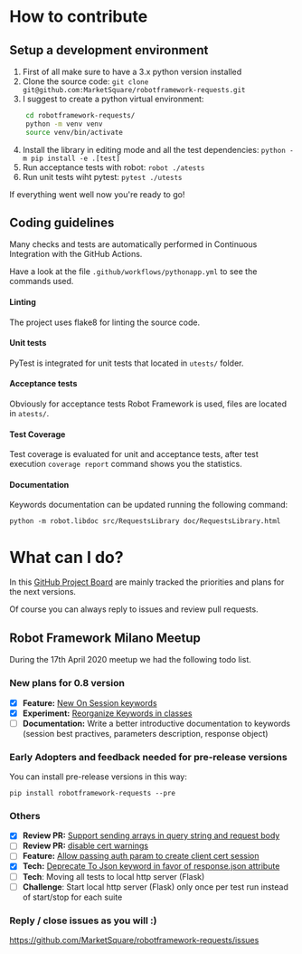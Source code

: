 # How to contribute

## Setup a development environment

1) First of all make sure to have a 3.x python version installed
2) Clone the source code:
    `git clone git@github.com:MarketSquare/robotframework-requests.git`
3) I suggest to create a python virtual environment:
```sh
    cd robotframework-requests/
    python -m venv venv
    source venv/bin/activate
```
4) Install the library in editing mode and all the test dependencies:
    `python -m pip install -e .[test]`
5) Run acceptance tests with robot:
    `robot ./atests`
6) Run unit tests wiht pytest:
    `pytest ./utests`

If everything went well now you're ready to go!

## Coding guidelines

Many checks and tests are automatically performed in Continuous Integration with the
GitHub Actions.

Have a look at the file `.github/workflows/pythonapp.yml` to see the commands used. 

#### Linting

The project uses flake8 for linting the source code.

#### Unit tests

PyTest is integrated for unit tests that located in `utests/` folder.

#### Acceptance tests

Obviously for acceptance tests Robot Framework is used, files are located in `atests/`.
   
#### Test Coverage

Test coverage is evaluated for unit and acceptance tests, after test execution 
`coverage report` command shows you the statistics. 

#### Documentation

Keywords documentation can be updated running the following command:

`python -m robot.libdoc src/RequestsLibrary doc/RequestsLibrary.html`

# What can I do?

In this [GitHub Project Board](https://github.com/MarketSquare/robotframework-requests/projects/1)
are mainly tracked the priorities and plans for the next versions.

Of course you can always reply to issues and review pull requests.

## Robot Framework Milano Meetup
During the 17th April 2020 meetup we had the following todo list. 

### New plans for 0.8 version
- [X] **Feature:** [New On Session keywords](https://github.com/MarketSquare/robotframework-requests/issues/276)
- [X] **Experiment:** [Reorganize Keywords in classes](https://github.com/MarketSquare/robotframework-requests/issues/270)
- [ ] **Documentation:** Write a better introductive documentation to keywords (session best practives, parameters description, response object)

### Early Adopters and feedback needed for pre-release versions
You can install pre-release versions in this way:

    pip install robotframework-requests --pre

### Others
- [X] **Review PR:** [Support sending arrays in query string and request body](https://github.com/MarketSquare/robotframework-requests/pull/220)
- [ ] **Review PR:** [disable cert warnings](https://github.com/MarketSquare/robotframework-requests/pull/209)
- [ ] **Feature:** [Allow passing auth param to create client cert session](https://github.com/MarketSquare/robotframework-requests/issues/245)
- [X] **Tech:** [Deprecate To Json keyword in favor of response.json attribute](https://github.com/MarketSquare/robotframework-requests/issues/219)
- [ ] **Tech**: Moving all tests to local http server (Flask)
- [ ] **Challenge**: Start local http server (Flask) only once per test run instead of start/stop for each suite

### Reply / close issues as you will :)
https://github.com/MarketSquare/robotframework-requests/issues
